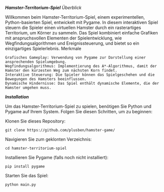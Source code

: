 ***Hamster-Territorium-Spiel***
*Überblick*

Willkommen beim Hamster-Territorium-Spiel, einem experimentellen, Python-basierten Spiel, entwickelt mit Pygame. In diesem interaktiven Spiel steuern die Spieler einen virtuellen Hamster durch ein rasterartiges Territorium, um Körner zu sammeln. Das Spiel kombiniert einfache Grafiken mit anspruchsvollen Elementen der Spielentwicklung, wie Wegfindungsalgorithmen und Ereignissteuerung, und bietet so ein einzigartiges Spielerlebnis.
Merkmale

    Grafisches Gameplay: Verwendung von Pygame zur Darstellung einer ansprechenden Spielumgebung.
    Wegfindungsalgorithmus: Implementierung des A*-Algorithmus, damit der Hamster den kürzesten Weg zum nächsten Korn findet.
    Interaktive Steuerung: Die Spieler können das Spielgeschehen und die Bewegungen des Hamsters beeinflussen.
    Dynamische Hindernisse: Das Spiel enthält dynamische Elemente, die der Hamster umgehen muss.

***Installation***

Um das Hamster-Territorium-Spiel zu spielen, benötigen Sie Python und Pygame auf Ihrem System. Folgen Sie diesen Schritten, um zu beginnen:

Klonen Sie dieses Repository:

    git clone https://github.com/plusben/hamster-game/
    
Navigieren Sie zum geklonten Verzeichnis:

    cd hamster-territorium-spiel

Installieren Sie Pygame (falls noch nicht installiert):

    pip install pygame

Starten Sie das Spiel:

    python main.py
